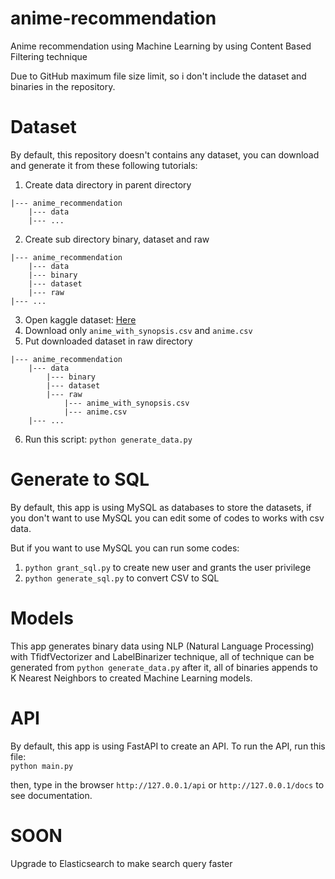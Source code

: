 # anime-recommendation
Anime recommendation using Machine Learning by using Content Based Filtering technique

Due to GitHub maximum file size limit, so i don't include the dataset and binaries in the repository.

# Dataset
By default, this repository doesn't contains any dataset, you can download and generate it from these following tutorials:<br>

  1. Create data directory in parent directory<br>

    |--- anime_recommendation
        |--- data
        |--- ...

  2. Create sub directory binary, dataset and raw<br>

    |--- anime_recommendation
        |--- data
        |--- binary
        |--- dataset
        |--- raw
    |--- ...

  3. Open kaggle dataset: [Here](https://www.kaggle.com/hernan4444/anime-recommendation-database-2020)<br>
  4. Download only `anime_with_synopsis.csv` and `anime.csv`<br>
  5. Put downloaded dataset in raw directory<br>

    |--- anime_recommendation
        |--- data
            |--- binary
            |--- dataset
            |--- raw
                |--- anime_with_synopsis.csv
                |--- anime.csv
        |--- ...

  6. Run this script: `python generate_data.py`<br>


# Generate to SQL
By default, this app is using MySQL as databases to store the datasets, if you don't want to use MySQL you can edit some of codes to works with csv data.

But if you want to use MySQL you can run some codes:
  1. `python grant_sql.py` to create new user and grants the user privilege
  2. `python generate_sql.py` to convert CSV to SQL

# Models
This app generates binary data using NLP (Natural Language Processing) with TfidfVectorizer and LabelBinarizer technique, all of technique can be generated from `python generate_data.py` after it, all of binaries appends to K Nearest Neighbors to created Machine Learning models.

# API
By default, this app is using FastAPI to create an API. To run the API, run this file: <br>
  `python main.py`

then, type in the browser `http://127.0.0.1/api` or `http://127.0.0.1/docs` to see documentation.

# SOON
Upgrade to Elasticsearch to make search query faster
